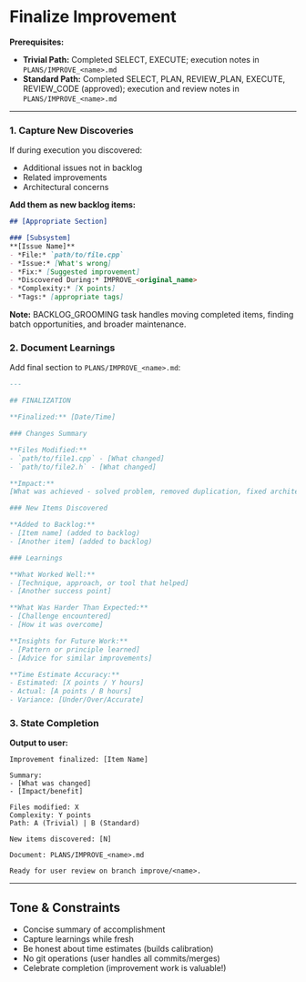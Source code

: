 # Finalize Improvement

**Prerequisites:**
- **Trivial Path:** Completed SELECT, EXECUTE; execution notes in `PLANS/IMPROVE_<name>.md`
- **Standard Path:** Completed SELECT, PLAN, REVIEW_PLAN, EXECUTE, REVIEW_CODE (approved); execution and review notes in `PLANS/IMPROVE_<name>.md`

---

### 1. Capture New Discoveries

If during execution you discovered:
- Additional issues not in backlog
- Related improvements
- Architectural concerns

**Add them as new backlog items:**

```markdown
## [Appropriate Section]

### [Subsystem]
**[Issue Name]**
- *File:* `path/to/file.cpp`
- *Issue:* [What's wrong]
- *Fix:* [Suggested improvement]
- *Discovered During:* IMPROVE_<original_name>
- *Complexity:* [X points]
- *Tags:* [appropriate tags]
```

**Note:** BACKLOG_GROOMING task handles moving completed items, finding batch opportunities, and broader maintenance.

### 2. Document Learnings

Add final section to `PLANS/IMPROVE_<name>.md`:

````markdown
---

## FINALIZATION

**Finalized:** [Date/Time]

### Changes Summary

**Files Modified:**
- `path/to/file1.cpp` - [What changed]
- `path/to/file2.h` - [What changed]

**Impact:**
[What was achieved - solved problem, removed duplication, fixed architecture violation, etc.]

### New Items Discovered

**Added to Backlog:**
- [Item name] (added to backlog)
- [Another item] (added to backlog)

### Learnings

**What Worked Well:**
- [Technique, approach, or tool that helped]
- [Another success point]

**What Was Harder Than Expected:**
- [Challenge encountered]
- [How it was overcome]

**Insights for Future Work:**
- [Pattern or principle learned]
- [Advice for similar improvements]

**Time Estimate Accuracy:**
- Estimated: [X points / Y hours]
- Actual: [A points / B hours]
- Variance: [Under/Over/Accurate]
````

### 3. State Completion

**Output to user:**

```
Improvement finalized: [Item Name]

Summary:
- [What was changed]
- [Impact/benefit]

Files modified: X
Complexity: Y points
Path: A (Trivial) | B (Standard)

New items discovered: [N]

Document: PLANS/IMPROVE_<name>.md

Ready for user review on branch improve/<name>.
```

---

## Tone & Constraints

- Concise summary of accomplishment
- Capture learnings while fresh
- Be honest about time estimates (builds calibration)
- No git operations (user handles all commits/merges)
- Celebrate completion (improvement work is valuable!)
